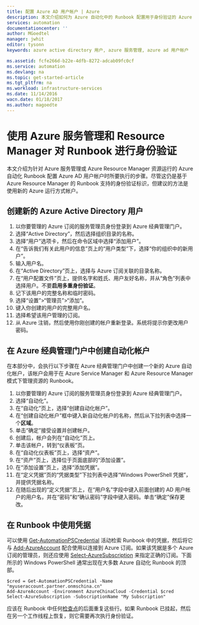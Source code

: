 ```yaml
---
title: 配置 Azure AD 用户帐户 | Azure
description: 本文介绍如何为 Azure 自动化中的 Runbook 配置用于身份验证的 Azure AD 用户帐户凭据。
services: automation
documentationcenter: ''
author: MGoedtel
manager: jwhit
editor: tysonn
keywords: azure active directory 用户, azure 服务管理, azure ad 用户帐户

ms.assetid: fcfe266d-b22e-4dfb-8272-adcab09fc0cf
ms.service: automation
ms.devlang: na
ms.topic: get-started-article
ms.tgt_pltfrm: na
ms.workload: infrastructure-services
ms.date: 11/14/2016
wacn.date: 01/18/2017
ms.author: magoedte
---
```


# 使用 Azure 服务管理和 Resource Manager 对 Runbook 进行身份验证
本文介绍为针对 Azure 服务管理或 Azure Resource Manager 资源运行的 Azure 自动化 Runbook 配置 Azure AD 用户帐户时所要执行的步骤。尽管这仍是基于 Azure Resource Manager 的 Runbook 支持的身份验证标识，但建议的方法是使用新的 Azure 运行方式帐户。

## 创建新的 Azure Active Directory 用户
1. 以你要管理的 Azure 订阅的服务管理员身份登录到 Azure 经典管理门户。
2. 选择“Active Directory”，然后选择组织目录的名称。
3. 选择“用户”选项卡，然后在命令区域中选择“添加用户”。
4. 在“告诉我们有关此用户的信息”页上的“用户类型”下，选择“你的组织中的新用户”。
5. 输入用户名。
6. 在“Active Directory”页上，选择与 Azure 订阅关联的目录名称。
7. 在“用户配置文件”页上，提供名字和姓氏、用户友好名称，并从“角色”列表中选择用户。不要**启用多重身份验证**。
8. 记下该用户的完整名称和临时密码。
9. 选择“设置”>“管理员”>“添加”。
10. 键入你创建的用户的完整用户名。
11. 选择希望该用户管理的订阅。
12. 从 Azure 注销，然后使用你刚创建的帐户重新登录。系统将提示你更改用户密码。

## 在 Azure 经典管理门户中创建自动化帐户
在本部分中，会执行以下步骤在 Azure 经典管理门户中创建一个新的 Azure 自动化帐户，该帐户会用于在 Azure Service Manager 和 Azure Resource Manager 模式下管理资源的 Runbook。

1. 以你要管理的 Azure 订阅的服务管理员身份登录到 Azure 经典管理门户。
2. 选择“自动化”。
3. 在“自动化”页上，选择“创建自动化帐户”。
4. 在“创建自动化帐户”框中键入新自动化帐户的名称，然后从下拉列表中选择一个**区域**。
5. 单击“确定”接受设置并创建帐户。
6. 创建后，帐户会列在“自动化”页上。
7. 单击该帐户，转到“仪表板”页。
8. 在“自动化仪表板”页上，选择“资产”。
9. 在“资产”页上，选择位于页面底部的“添加设置”。
10. 在“添加设置”页上，选择“添加凭据”。
11. 在“定义凭据”页的“凭据类型”下拉列表中选择“Windows PowerShell 凭据”，并提供凭据名称。
12. 在随后出现的“定义凭据”页上，在“用户名”字段中键入前面创建的 AD 用户帐户的用户名，并在“密码”和“确认密码”字段中键入密码。单击“确定”保存更改。

## 在 Runbook 中使用凭据
可以使用 [Get-AutomationPSCredential](./automation-credentials.md) 活动检索 Runbook 中的凭据，然后将它与 [Add-AzureAccount](http://msdn.microsoft.com/zh-cn/library/azure/dn722528.aspx) 配合使用以连接到 Azure 订阅。如果该凭据是多个 Azure 订阅的管理员，则还应使用 [Select-AzureSubscription](http://msdn.microsoft.com/zh-cn/library/dn495203.aspx) 来指定正确的订阅。下面所示的 Windows PowerShell 通常出现在大多数 Azure 自动化 Runbook 的顶部。

```
$cred = Get-AutomationPSCredential -Name "myuseraccount.partner.onmschina.cn"
Add-AzureAccount -Environment AzureChinaCloud -Credential $cred
Select-AzureSubscription -SubscriptionName "My Subscription"
```

应该在 Runbook 中任何[检查点](http://technet.microsoft.com/zh-cn/library/dn469257.aspx#bk_Checkpoints)的后面重复这些行。如果 Runbook 已挂起，然后在另一个工作线程上恢复，则它需要再次执行身份验证。

<!---HONumber=Mooncake_Quality_Review_0117_2017-->